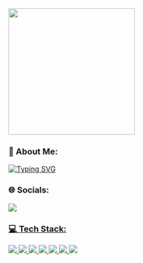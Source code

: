 <div id="header" align="left">
  <img src="https://media.giphy.com/media/v1.Y2lkPTc5MGI3NjExZXFidWtnZjMyOTNzdWJoeHB2NWIwOGJvOXcwOG5tdncwNmFhMDRteCZlcD12MV9pbnRlcm5hbF9naWZfYnlfaWQmY3Q9cw/mrjNLbAiWxAYV3BYOQ/giphy.gif" width="250"/>
</div>

### 💫 About Me:
<a href="https://git.io/typing-svg"><img src="https://readme-typing-svg.demolab.com?font=Fira+Code&size=18&duration=3000&pause=500&multiline=true&width=800&height=80&lines=I+develop+2D+games.;I+am+currently+working+on+a+single-player+adventure+RPG." alt="Typing SVG" /></a>
### 🌐 Socials:
<div id="badges" align="left">
  </a>
  <a href="https://discord.com/users/1091297755546255400">
    <img src="https://img.shields.io/badge/Discord-5865F2?style=for-the-badge&logo=discord&logoColor=white"/>
</div>


### 💻 Tech Stack:
<div>
  <img src="https://img.shields.io/badge/C%23-239120?style=for-the-badge&logo=c-sharp&logoColor=white">
  <img src="https://img.shields.io/badge/Python-14354C?style=for-the-badge&logo=python&logoColor=white">
  <img src="https://img.shields.io/badge/C-00599C?style=for-the-badge&logo=c&logoColor=white">
  <img src="https://img.shields.io/badge/C%2B%2B-00599C?style=for-the-badge&logo=c%2B%2B&logoColor=white">
  <img src="https://img.shields.io/badge/JavaScript-323330?style=for-the-badge&logo=javascript&logoColor=F7DF1E">
  <img src="https://img.shields.io/badge/Unity-100000?style=for-the-badge&logo=unity&logoColor=white">
  <img src="https://img.shields.io/badge/Godot-478CBF?style=for-the-badge&logo=GodotEngine&logoColor=white">
  
  
</div>
